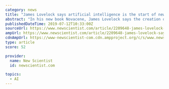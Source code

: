 ```yaml
---
category: news
title: "James Lovelock says artificial intelligence is the start of new life"
abstract: "In his new book Novacene, James Lovelock says the creation of AlphaGo was the start of a new kingdom of life that will create and think for itself. He’s optimistic that this new kingdom of life will want to keep us around like we keep plants in gardens."
publishedDateTime: 2019-07-12T10:33:00Z
sourceUrl: https://www.newscientist.com/article/2209648-james-lovelock-says-artificial-intelligence-is-the-start-of-new-life/
ampUrl: https://www.newscientist.com/article/2209648-james-lovelock-says-artificial-intelligence-is-the-start-of-new-life/amp/
cdnAmpUrl: https://www-newscientist-com.cdn.ampproject.org/c/s/www.newscientist.com/article/2209648-james-lovelock-says-artificial-intelligence-is-the-start-of-new-life/amp/
type: article
score: 52

provider:
  name: New Scientist
  id: newscientist.com

topics:
  - AI
---
```

